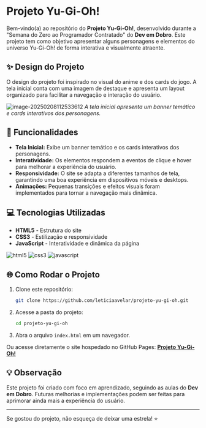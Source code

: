 # Projeto Yu-Gi-Oh!

Bem-vindo(a) ao repositório do **Projeto Yu-Gi-Oh!**, desenvolvido durante a "Semana do Zero ao Programador Contratado" do **Dev em Dobro**. Este projeto tem como objetivo apresentar alguns personagens e elementos do universo Yu-Gi-Oh! de forma interativa e visualmente atraente.

## ✨ Design do Projeto

O design do projeto foi inspirado no visual do anime e dos cards do jogo. A tela inicial conta com uma imagem de destaque e apresenta um layout organizado para facilitar a navegação e interação do usuário.

![image-20250208112533612](C:\Users\letic\AppData\Roaming\Typora\typora-user-images\image-20250208112533612.png)
 *A tela inicial apresenta um banner temático e cards interativos dos personagens.*

## 🔧 Funcionalidades

- **Tela Inicial:** Exibe um banner temático e os cards interativos dos personagens.
- **Interatividade:** Os elementos respondem a eventos de clique e hover para melhorar a experiência do usuário.
- **Responsividade:** O site se adapta a diferentes tamanhos de tela, garantindo uma boa experiência em dispositivos móveis e desktops.
- **Animações:** Pequenas transições e efeitos visuais foram implementados para tornar a navegação mais dinâmica.

## 💻 Tecnologias Utilizadas

- **HTML5** - Estrutura do site
- **CSS3** - Estilização e responsividade
- **JavaScript** - Interatividade e dinâmica da página

 ![html5](https://img.shields.io/badge/HTML5-E34F26?style=for-the-badge&logo=html5&logoColor=white) ![css3](https://img.shields.io/badge/css3-1572B6?style=for-the-badge&logo=css3&logoColor=white) ![javascript](https://img.shields.io/badge/Javascript-F7DF1E?style=for-the-badge&logo=javascript&logoColor=black)

## 🌐 Como Rodar o Projeto

1. Clone este repositório:

   ```bash
   git clone https://github.com/leticiaavelar/projeto-yu-gi-oh.git
   ```

2. Acesse a pasta do projeto:

   ```bash
   cd projeto-yu-gi-oh
   ```

3. Abra o arquivo `index.html` em um navegador.

Ou acesse diretamente o site hospedado no GitHub Pages:
 [**Projeto Yu-Gi-Oh!**](https://leticiaavelar.github.io/projeto-yu-gi-oh/)

## 💡 Observação

Este projeto foi criado com foco em aprendizado, seguindo as aulas do **Dev em Dobro**. Futuras melhorias e implementações podem ser feitas para aprimorar ainda mais a experiência do usuário.

------

Se gostou do projeto, não esqueça de deixar uma estrela! ⭐